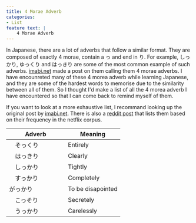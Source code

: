 ```yaml
---
title: 4 Morae Adverb
categories:
- List
feature text: |
    4 Morae Adverb
---
```


In Japanese, there are a lot of adverbs that follow a similar format. They are composed of exactly 4 morae, contain a っ and end in り. For example, しっかり, ゆっくり and はっきり are some of the most common example of such adverbs. [imabi.net](https://imabi.org/4-morae-adverbs/) made a post on them calling them 4 morae adverbs. I have encounreted many of these 4 morea adverb while learning Japanese, and they are some of the hardest words to memorise due to the similarity between all of them. So I thought I'd make a list of all the 4 morea adverb I have encountered so that I can come back to remind myself of them.

If you want to look at a more exhaustive list, I recommand looking up the original post by [imabi.net](https://imabi.org/4-morae-adverbs/). There is also a [reddit post](https://www.reddit.com/r/LearnJapanese/comments/tprdou/comment/i2cst8o/?utm_source=share&utm_medium=web3x&utm_name=web3xcss&utm_term=1&utm_content=share_button) that lists them based on their frequency in the netflix corpus.

| Adverb |  Meaning          |
|----------------|-------------------|
|　そっくり　　　　 | Entirely          |
|　はっきり        | Clearly           |
|　しっかり        | Tightly           |
|　すっかり        | Completely        |
|  がっかり       | To be disapointed  |
|　こっそり        | Secretely         |
|　うっかり        | Carelessly        |

